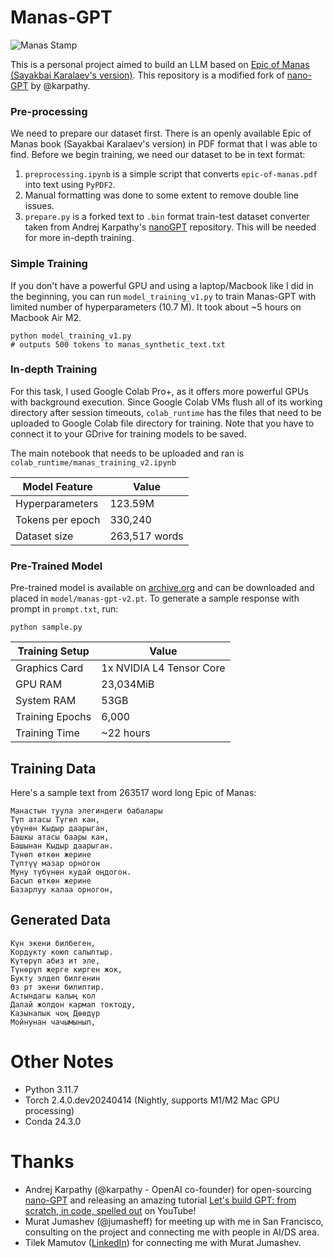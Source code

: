 # Manas-GPT

![Manas Stamp](https://upload.wikimedia.org/wikipedia/commons/7/76/Stamp_of_Kyrgyzstan_010.jpg)

This is a personal project aimed to build an LLM based on [Epic of Manas (Sayakbai Karalaev's version)](<https://en.wikipedia.org/wiki/Epic_of_Manas#:~:text=The%20Epic%20of%20Manas%20(Kyrgyz,it%20to%20be%20much%20older)>). This repository is a modified fork of [nano-GPT](https://github.com/karpathy/nanoGPT) by @karpathy.

### Pre-processing

We need to prepare our dataset first. There is an openly available Epic of Manas book (Sayakbai Karalaev's version) in PDF format that I was able to find. Before we begin training, we need our dataset to be in text format:

1. `preprocessing.ipynb` is a simple script that converts `epic-of-manas.pdf` into text using `PyPDF2`.
2. Manual formatting was done to some extent to remove double line issues.
3. `prepare.py` is a forked text to `.bin` format train-test dataset converter taken from Andrej Karpathy's [nanoGPT](https://github.com/karpathy/nanoGPT) repository. This will be needed for more in-depth training.

### Simple Training

If you don't have a powerful GPU and using a laptop/Macbook like I did in the beginning, you can run `model_training_v1.py` to train Manas-GPT with limited number of hyperparameters (10.7 M). It took about ~5 hours on Macbook Air M2.

```
python model_training_v1.py
# outputs 500 tokens to manas_synthetic_text.txt
```

### In-depth Training

For this task, I used Google Colab Pro+, as it offers more powerful GPUs with background execution. Since Google Colab VMs flush all of its working directory after session timeouts, `colab_runtime` has the files that need to be uploaded to Google Colab file directory for training. Note that you have to connect it to your GDrive for training models to be saved.

The main notebook that needs to be uploaded and ran is `colab_runtime/manas_training_v2.ipynb`

| Model Feature    | Value         |
| ---------------- | ------------- |
| Hyperparameters  | 123.59M       |
| Tokens per epoch | 330,240       |
| Dataset size     | 263,517 words |

### Pre-Trained Model

Pre-trained model is available on [archive.org](https://archive.org/details/manas-gpt-v2) and can be downloaded and placed in `model/manas-gpt-v2.pt`. To generate a sample response with prompt in `prompt.txt`, run:

```
python sample.py
```

| Training Setup  | Value                    |
| --------------- | ------------------------ |
| Graphics Card   | 1x NVIDIA L4 Tensor Core |
| GPU RAM         | 23,034MiB                |
| System RAM      | 53GB                     |
| Training Epochs | 6,000                    |
| Training Time   | ~22 hours                |

## Training Data

Here's a sample text from 263517 word long Epic of Manas:

```
Манастын туула элегиндеги бабалары
Түп атасы Түгөл кан,
үбүнөн Кыдыр даарыган,
Башкы атасы баары кан,
Башынан Кыдыр даарыган.
Түнөп өткөн жерине
Түптүү мазар орногон
Муну түбүнөн кудай оңдогон.
Басып өткөн жерине
Базарлуу калаа орногон,
```

## Generated Data

```
Күн экени билбеген,
Кордукту коюп салыптыр.
Күтөрүп абиз ит эле,
Түнөрүп жерге кирген жок,
Букту элдеп билгенин
Өз рт экени билиптир.
Астындагы калың кол
Далай жолдон кармап токтоду,
Казыналык чоң Дөөдүр
Мойнунан чачымынып,
```

# Other Notes

- Python 3.11.7
- Torch 2.4.0.dev20240414 (Nightly, supports M1/M2 Mac GPU processing)
- Conda 24.3.0

# Thanks

- Andrej Karpathy (@karpathy - OpenAI co-founder) for open-sourcing [nano-GPT](https://github.com/karpathy/nanoGPT) and releasing an amazing tutorial [Let's build GPT: from scratch, in code, spelled out](https://www.youtube.com/watch?v=kCc8FmEb1nY) on YouTube!
- Murat Jumashev (@jumasheff) for meeting up with me in San Francisco, consulting on the project and connecting me with people in AI/DS area.
- Tilek Mamutov ([LinkedIn](https://www.linkedin.com/in/tilek/)) for connecting me with Murat Jumashev.
